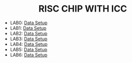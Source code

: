<div align="center">

<h1>RISC CHIP WITH ICC</h1>
</div>


- LAB0: [Data Setup](https://github.com/trong420/icc/tree/main/lab1_data_setup)
- LAB1: [Data Setup](https://github.com/trong420/icc/tree/main/lab1_data_setup)
- LAB2: [Data Setup](https://github.com/trong420/icc/tree/main/lab1_data_setup)
- LAB3: [Data Setup](https://github.com/trong420/icc/tree/main/lab1_data_setup)
- LAB4: [Data Setup](https://github.com/trong420/icc/tree/main/lab1_data_setup)
- LAB5: [Data Setup](https://github.com/trong420/icc/tree/main/lab1_data_setup)
- LAB6: [Data Setup](https://github.com/trong420/icc/tree/main/lab1_data_setup)
